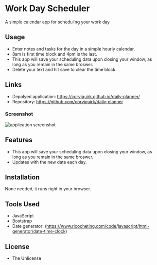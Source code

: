 # Work Day Scheduler
A simple calendar app for scheduling your work day

## Usage
* Enter notes and tasks for the day in a simple hourly calendar. 
* 8am is first time block and 4pm is the last.
* This app will save your scheduling data upon closing your window, as long as you remain in the same broswer.
* Delete your text and hit save to clear the time block.

## Links
* Depolyed application: https://coryjquirk.github.io/daily-planner/
* Repository: https://github.com/coryjquirk/daily-planner

### Screenshot
<img src="https://coryjquirk.github.io/daily-planner/images/screenshot.PNG" alt="application screenshot">


## Features
* This app will save your scheduling data upon closing your window, as long as you remain in the same broswer.
* Updates with the new date each day.

## Installation
None needed, it runs right in your browser.

## Tools Used
* JavaScript
* Bootstrap
* Date generator: (https://www.ricocheting.com/code/javascript/html-generator/date-time-clock)

## License
* The Unlicense
